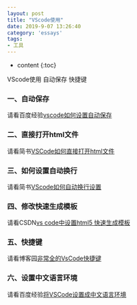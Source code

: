 ```yaml
---
layout: post
title: "VScode使用"
date: 2019-9-07 13:26:40
category: 'essays'
tags:
- 工具
---
```

* content
{:toc}

VScode使用 自动保存 快捷键


















### 一、自动保存
请看百度经验[vscode如何设置自动保存](https://jingyan.baidu.com/article/f25ef25486bd5c482c1b82b8.html)

### 二、直接打开html文件
请看简书[VSCode如何直接打开html文件](https://www.jianshu.com/p/289fbe1a58d5)

### 三、如何设置自动换行
请看简书[VScode如何自动换行设置](https://www.jianshu.com/p/0b49c7c2e62e)

### 四、修改快速生成模板
请看CSDN[vs code中设置html5 快速生成模板](https://blog.csdn.net/SilenceJude/article/details/83273950)

### 五、快捷键
请看博客园[非常全的VsCode快捷键](https://www.cnblogs.com/joyny/p/9460782.html)

### 六、设置中文语言环境
请看百度经验[将VSCode设置成中文语言环境](https://jingyan.baidu.com/article/7e44095377c9d12fc1e2ef5b.html)




